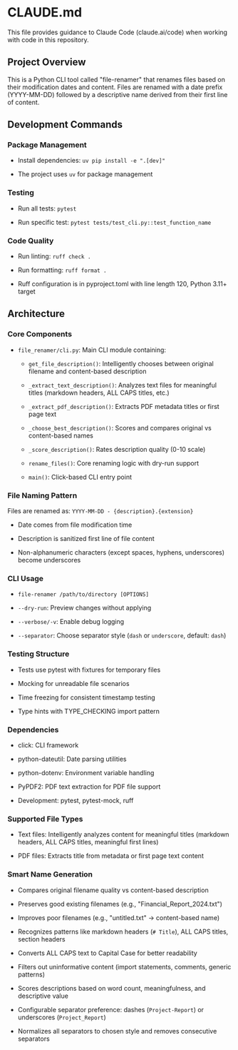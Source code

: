 # CLAUDE.md

This file provides guidance to Claude Code (claude.ai/code) when working with code in this repository.

## Project Overview

This is a Python CLI tool called "file-renamer" that renames files based on their modification dates and content. Files are renamed with a date prefix (YYYY-MM-DD) followed by a descriptive name derived from their first line of content.

## Development Commands

### Package Management

- Install dependencies: `uv pip install -e ".[dev]"`

- The project uses `uv` for package management

### Testing

- Run all tests: `pytest`

- Run specific test: `pytest tests/test_cli.py::test_function_name`

### Code Quality

- Run linting: `ruff check .`

- Run formatting: `ruff format .`

- Ruff configuration is in pyproject.toml with line length 120, Python 3.11+ target

## Architecture

### Core Components

- `file_renamer/cli.py`: Main CLI module containing:

  - `get_file_description()`: Intelligently chooses between original filename and content-based description

  - `_extract_text_description()`: Analyzes text files for meaningful titles (markdown headers, ALL CAPS titles, etc.)

  - `_extract_pdf_description()`: Extracts PDF metadata titles or first page text

  - `_choose_best_description()`: Scores and compares original vs content-based names

  - `_score_description()`: Rates description quality (0-10 scale)

  - `rename_files()`: Core renaming logic with dry-run support

  - `main()`: Click-based CLI entry point

### File Naming Pattern

Files are renamed as: `YYYY-MM-DD - {description}.{extension}`

- Date comes from file modification time

- Description is sanitized first line of file content

- Non-alphanumeric characters (except spaces, hyphens, underscores) become underscores

### CLI Usage

- `file-renamer /path/to/directory [OPTIONS]`

- `--dry-run`: Preview changes without applying

- `--verbose/-v`: Enable debug logging

- `--separator`: Choose separator style (`dash` or `underscore`, default: `dash`)

### Testing Structure

- Tests use pytest with fixtures for temporary files

- Mocking for unreadable file scenarios

- Time freezing for consistent timestamp testing

- Type hints with TYPE_CHECKING import pattern

### Dependencies

- click: CLI framework

- python-dateutil: Date parsing utilities

- python-dotenv: Environment variable handling

- PyPDF2: PDF text extraction for PDF file support

- Development: pytest, pytest-mock, ruff

### Supported File Types

- Text files: Intelligently analyzes content for meaningful titles (markdown headers, ALL CAPS titles, meaningful first lines)

- PDF files: Extracts title from metadata or first page text content

### Smart Name Generation

- Compares original filename quality vs content-based description

- Preserves good existing filenames (e.g., "Financial_Report_2024.txt")

- Improves poor filenames (e.g., "untitled.txt" → content-based name)

- Recognizes patterns like markdown headers (`# Title`), ALL CAPS titles, section headers

- Converts ALL CAPS text to Capital Case for better readability

- Filters out uninformative content (import statements, comments, generic patterns)

- Scores descriptions based on word count, meaningfulness, and descriptive value

- Configurable separator preference: dashes (`Project-Report`) or underscores (`Project_Report`)

- Normalizes all separators to chosen style and removes consecutive separators